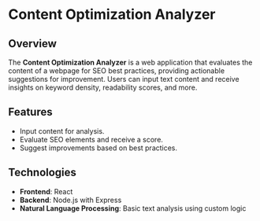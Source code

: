 # Content Optimization Analyzer

## Overview
The **Content Optimization Analyzer** is a web application that evaluates the content of a webpage for SEO best practices, providing actionable suggestions for improvement. Users can input text content and receive insights on keyword density, readability scores, and more.

## Features
- Input content for analysis.
- Evaluate SEO elements and receive a score.
- Suggest improvements based on best practices.

## Technologies
- **Frontend**: React
- **Backend**: Node.js with Express
- **Natural Language Processing**: Basic text analysis using custom logic
